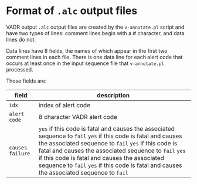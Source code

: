 
# Format of `.alc` output files

VADR output `.alc` output files are created by the `v-annotate.pl`
script and have two types of lines: comment lines begin with a #
character, and data lines do not.

Data lines have 8 fields, the names of which appear in the first two
comment lines in each file. There is one data line for each alert code
that occurs at least once in the input sequence file that
`v-annotate.pl` processed.

Those fields are:

| field  | description |
|--------|-----------|
| `idx`  | index of alert code |
| `alert code` | 8 character VADR alert code |
| `causes failure`  | `yes` if this code is fatal and causes the associated sequence to `fail` `yes` if this code is fatal and causes the associated sequence to `fail` `yes` if this code is fatal and causes the associated sequence to `fail` `yes` if this code is fatal and causes the associated sequence to `fail` `yes` if this code is fatal and causes the associated sequence to `fail` |

